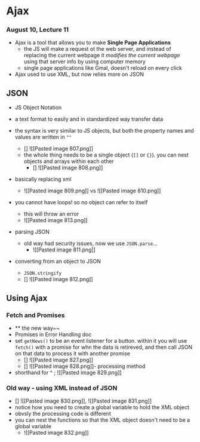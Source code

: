 # Ajax
### August 10, Lecture 11

- Ajax is a tool that allows you to make **Single Page Applications**
	- the JS will make a request ot the web server, and instead of replacing the current webpage it *modifies  the current webpage* using that server info by using computer memory
	- single page applications like Gmal, doesn't reload on every click
- Ajax used to use XML, but now relies more on JSON 

## JSON
- JS Object Notation
- a text format to easily and in standardized way transfer data
- the syntax is very similar to JS objects, but both the property names and values are written in `""` 
	- [] ![[Pasted image 807.png]]
	- the whole thing needs to be a single object (`[]` or `{}`). you can nest objects and arrays within each other
		- [] ![[Pasted image 808.png]]
- basically replacing xml
	- ![[Pasted image 809.png]] vs ![[Pasted image 810.png]]
- you cannot have loops! so no object can refer to itself
	- this will throw an error
	- ![[Pasted image 813.png]]

- parsing JSON
	- old way had security issues, now we use `JSON.parse`...
		- ![[Pasted image 811.png]]
- converting from an object to JSON
	- `JSON.stringify`
	- [] ![[Pasted image 812.png]]


## Using Ajax
### Fetch and Promises
- ** the new way~~
- Promises in Error Handling doc
- set `getNews()` to be an event listener for a button. within it you will use `fetch()` with a promise for whn the data is retireved, and then call JSON on that data to process it with another promise
	- [] ![[Pasted image 827.png]]
	- [] ![[Pasted image 828.png]]- processing method
- shorthand for ^ ; ![[Pasted image 829.png]]

### Old way - using XML instead of JSON
- [] ![[Pasted image 830.png]], ![[Pasted image 831.png]]
- notice how you need to create a global variable to hold the XML object
- obvsly the processing code is different
- you can nest the functions so that the XML object doesn't need to be a global variable
	- ![[Pasted image 832.png]]